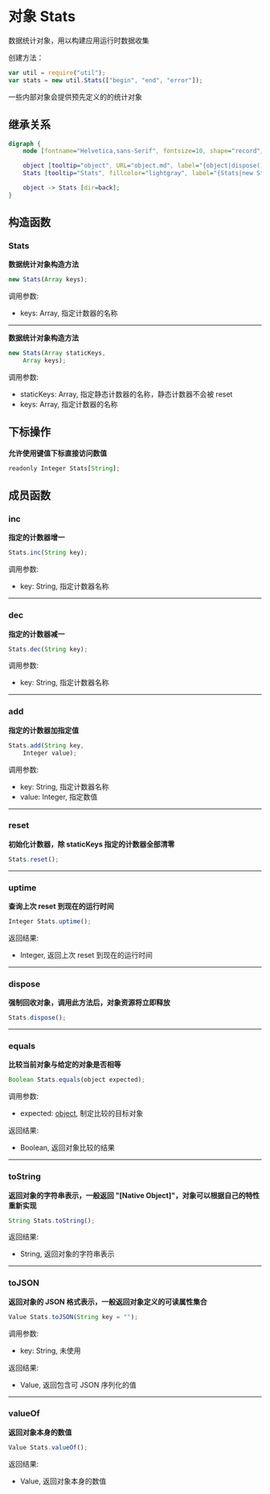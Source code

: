 # 对象 Stats
数据统计对象，用以构建应用运行时数据收集

创建方法：

```JavaScript
var util = require("util");
var stats = new util.Stats(["begin", "end", "error"]);
```

一些内部对象会提供预先定义的的统计对象

## 继承关系
```dot
digraph {
    node [fontname="Helvetica,sans-Serif", fontsize=10, shape="record", style="filled", fillcolor="white"];

    object [tooltip="object", URL="object.md", label="{object|dispose()\lequals()\ltoString()\ltoJSON()\lvalueOf()\l}"];
    Stats [tooltip="Stats", fillcolor="lightgray", label="{Stats|new Stats()\l|operator[String]\l|inc()\ldec()\ladd()\lreset()\luptime()\l}"];

    object -> Stats [dir=back];
}
```

## 构造函数
        
### Stats
**数据统计对象构造方法**

```JavaScript
new Stats(Array keys);
```

调用参数:
* keys: Array, 指定计数器的名称

--------------------------
**数据统计对象构造方法**

```JavaScript
new Stats(Array staticKeys,
    Array keys);
```

调用参数:
* staticKeys: Array, 指定静态计数器的名称，静态计数器不会被 reset
* keys: Array, 指定计数器的名称

## 下标操作
        
**允许使用键值下标直接访问数值**

```JavaScript
readonly Integer Stats[String];
```

## 成员函数
        
### inc
**指定的计数器增一**

```JavaScript
Stats.inc(String key);
```

调用参数:
* key: String, 指定计数器名称

--------------------------
### dec
**指定的计数器减一**

```JavaScript
Stats.dec(String key);
```

调用参数:
* key: String, 指定计数器名称

--------------------------
### add
**指定的计数器加指定值**

```JavaScript
Stats.add(String key,
    Integer value);
```

调用参数:
* key: String, 指定计数器名称
* value: Integer, 指定数值

--------------------------
### reset
**初始化计数器，除 staticKeys 指定的计数器全部清零**

```JavaScript
Stats.reset();
```

--------------------------
### uptime
**查询上次 reset 到现在的运行时间**

```JavaScript
Integer Stats.uptime();
```

返回结果:
* Integer, 返回上次 reset 到现在的运行时间

--------------------------
### dispose
**强制回收对象，调用此方法后，对象资源将立即释放**

```JavaScript
Stats.dispose();
```

--------------------------
### equals
**比较当前对象与给定的对象是否相等**

```JavaScript
Boolean Stats.equals(object expected);
```

调用参数:
* expected: [object](object.md), 制定比较的目标对象

返回结果:
* Boolean, 返回对象比较的结果

--------------------------
### toString
**返回对象的字符串表示，一般返回 "[Native Object]"，对象可以根据自己的特性重新实现**

```JavaScript
String Stats.toString();
```

返回结果:
* String, 返回对象的字符串表示

--------------------------
### toJSON
**返回对象的 JSON 格式表示，一般返回对象定义的可读属性集合**

```JavaScript
Value Stats.toJSON(String key = "");
```

调用参数:
* key: String, 未使用

返回结果:
* Value, 返回包含可 JSON 序列化的值

--------------------------
### valueOf
**返回对象本身的数值**

```JavaScript
Value Stats.valueOf();
```

返回结果:
* Value, 返回对象本身的数值

